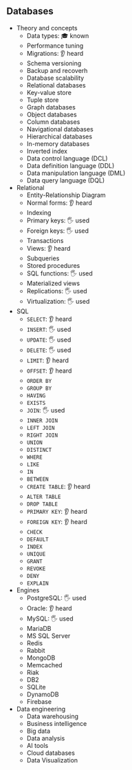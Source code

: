 ## Databases

- Theory and concepts
  - Data types: 🎓 known
  - Performance tuning
  - Migrations: 👂 heard
  - Schema versioning
  - Backup and recoverh
  - Database scalability
  - Relational databases
  - Key-value store
  - Tuple store
  - Graph databases
  - Object databases
  - Column databases
  - Navigational databases
  - Hierarchical databases
  - In-memory databases
  - Inverted index
  - Data control language (DCL)
  - Data definition language (DDL)
  - Data manipulation language (DML)
  - Data query language (DQL)
- Relational
  - Entity-Relationship Diagram
  - Normal forms: 👂 heard
  - Indexing
  - Primary keys: 🖐️ used
  - Foreign keys: 🖐️ used
  - Transactions
  - Views: 👂 heard
  - Subqueries
  - Stored procedures
  - SQL functions: 🖐️ used
  - Materialized views
  - Replications: 🖐️ used
  - Virtualization: 🖐️ used
- SQL
  - `SELECT`: 👂 heard
  - `INSERT`: 🖐️ used
  - `UPDATE`: 🖐️ used
  - `DELETE`: 🖐️ used
  - `LIMIT`: 👂 heard
  - `OFFSET`: 👂 heard
  - `ORDER BY`
  - `GROUP BY`
  - `HAVING`
  - `EXISTS`
  - `JOIN`: 🖐️ used
  - `INNER JOIN`
  - `LEFT JOIN`
  - `RIGHT JOIN`
  - `UNION`
  - `DISTINCT`
  - `WHERE`
  - `LIKE`
  - `IN`
  - `BETWEEN`
  - `CREATE TABLE`: 👂 heard
  - `ALTER TABLE`
  - `DROP TABLE`
  - `PRIMARY KEY`: 👂 heard
  - `FOREIGN KEY`: 👂 heard
  - `CHECK`
  - `DEFAULT`
  - `INDEX`
  - `UNIQUE`
  - `GRANT`
  - `REVOKE`
  - `DENY`
  - `EXPLAIN`
- Engines
  - PostgreSQL: 🖐️ used
  - Oracle: 👂 heard
  - MySQL: 🖐️ used
  - MariaDB
  - MS SQL Server
  - Redis
  - Rabbit
  - MongoDB
  - Memcached
  - Riak
  - DB2
  - SQLite
  - DynamoDB
  - Firebase
- Data engineering
  - Data warehousing
  - Business intelligence
  - Big data
  - Data analysis
  - AI tools
  - Cloud databases
  - Data Visualization
